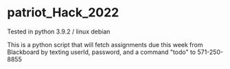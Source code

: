 # patriot_Hack_2022

Tested in python 3.9.2 / linux debian

This is a python script that will fetch assignments due this week from Blackboard by texting userId, password, and a command "todo" to 571-250-8855
